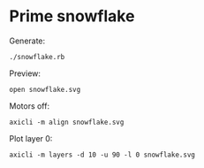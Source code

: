 # Prime snowflake

Generate:

```
./snowflake.rb
```

Preview:

```
open snowflake.svg
```

Motors off:

```
axicli -m align snowflake.svg
```

Plot layer 0:

```
axicli -m layers -d 10 -u 90 -l 0 snowflake.svg
```

